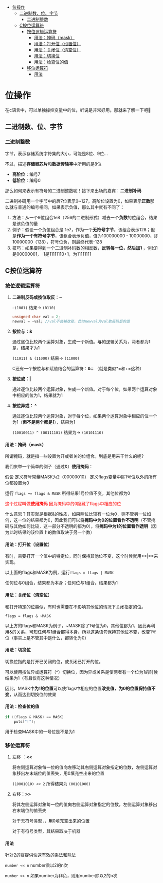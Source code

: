 - [位操作](#位操作)
  - [二进制数、位、字节](#二进制数位字节)
    - [二进制整数](#二进制整数)
  - [C按位运算符](#c按位运算符)
    - [按位逻辑运算符](#按位逻辑运算符)
      - [用法：掩码（mask）](#用法掩码mask)
      - [用法：打开位（设置位）](#用法打开位设置位)
      - [用法：关闭位（清空位）](#用法关闭位清空位)
      - [用法：切换位](#用法切换位)
      - [用法：检查位的值](#用法检查位的值)
    - [移位运算符](#移位运算符)
      - [用法](#用法)

# 位操作

在c语言中，可以单独操控变量中的位，听说是非常好用，那就来了解一下吧:hammer:

## 二进制数、位、字节

### 二进制整数

字节，表示存储系统字符集的大小，可能是8位、9位...

不过，描述**存储器芯片**和**数据传输率**中所用的是8位

* **高阶位**：编号7      
* **低阶位**：编号0

那么如何来表示有符号的二进制整数呢！接下来出场的嘉宾：**二进制补码**

二进制补码用一个字节中的后7位表示0~127，高阶位设置为0，如果表示**正数**那么就与普通的编号相同，如果表示负值，那么其中就有不同了：

1. 方法：从一个9位组合1e8（256的二进制形式）减去一个**负数**的位组合，结果是该负值的量
2. 例子：假设一个负值组合是 1e7，作为一个**无符号字节**，该组合表示128；但是**作为一个有符号字节**，该组合表示负值，值为100000000 - 10000000，即10000000（128），符号位负，则最终代表-128
3. 技巧：如果要得到一个二进制补码数的相反数，**反转每一位，然后加1** ，例如1是00000001，-1是11111110+1，为11111111



## C按位运算符

### 按位逻辑运算符

1. **二进制反码或按位取反：~**

   `~(1001)` 结果-> `(0110)`

   ```c
   unsigned char val = 2;
   newval = ~val; //val不会被改变，此时newval为val取反码后的值
   ```

2. **按位与：&**

   通过逐位比较两个运算对象，生成一个新值。**与**的逻辑关系为，两者都为1是，结果才为1

   `(11011) & (11000)` 结果-> `(11000)`

   C还有一个按位与和赋值结合的运算符：**&=** （就是类似*=和+=这种）

3. **按位或：|**

   通过逐位比较两个运算对象，生成一个新值。对于每个位，如果两个运算对象中相应的位为1，结果就为1

4. **按位异或： ^**

   通过逐位比较两个运算对象，对于每个位，如果两个运算对象中相应的位一个为1（**但不是两个都是1**），结果为1

   `(10010011) ^ (00111101)` 结果为-> `(10101110)`

#### 用法：掩码（mask）

所谓掩码，就是指一些设置为开或者关的位组合。到底是用来干什么的呢?

我们来举一个简单的例子（通过&）**使用掩码**：

假设 定义符号常量MASK为2（00000010） 定义flags变量中除1号位以外的所有位都设置为0

运行 `flags += flags & MASK`  所得结果1号位值不变，其他位都为0

<font color="red">这个过程叫做**使用掩码** 因为掩码中的0隐藏了flags中相应的位</font>

什么意思？其实就是根据&的性质，如果两位比较有一位为0，则不管另一位如何，这一位的结果都为0，因此我们可以将**掩码中为0的位置看作不透明**（不管掩码与其他如何比较，这一部分不透明的都为0），将**掩码中为1的位置看作透明**（因为此时结果的该位置上的数值取决于另一个数）

#### 用法：打开位（设置位）

有时，需要打开一个值中的特定位，同时保持其他位不变，这个时候就用**|**来实现。

以上面的flags和MASK为例，运行`flags = flags | MASK`

任何位与0组合，结果都为本身；任何位与1组合，结果都为1

#### 用法：关闭位（清空位）

和打开特定的位类似，有时也需要在不影响其他位的情况下关闭指定的位。

`flags = flags & ~MASK`

以上方的flags和MASK为例子，~MASK除了1号位为0，其他位都为1，因此再利用&的关系，可知任何与1组合都得本身，所以这条语句保持其他位不变，改变1号位（事实上是不管其中是什么，都转化为0）

#### 用法：切换位

切换位指的是打开已关闭的位，或关闭已打开的位。

可以使用按位异或运算符（^）切换位，因为异或关系是使两者有一个位为1的时候结果为1（有且仅有这种情况）

因此，MASK中**为1的位置**可以使flags中相应的位置**改变值**，**为0的位置保持值不变**，从而达到切换位的效果

#### 用法：检查位的值

```c
if ((flags & MASK) == MASK)
    puts("!");
```

用于检查MASK中的一号位是不是为1

### 移位运算符

1. 左移 ：**<<**

   将左侧运算对象每一位的值向左移动其右侧运算对象指定的位数，左侧运算对象移出左末端位的值丢失，用0填充空出来的位置

   `(10001010) << 2` 所得结果为 `(00101000)`

2. 右移：**>>**

   将其左侧运算对象每一位的值向右侧运算对象指定的位数。左侧运算对象移出右末端位的值丢失

   对于无符号类型，，用0填充空出来的位置

   对于有符号类型，其结果取决于机器

#### 用法

针对2的幂提供快速有效的乘法和除法

`number << n` number乘以2的n次

`number >> n` 如果number为非负，则用number除以2的n次
